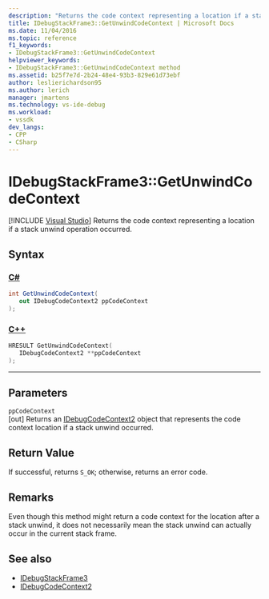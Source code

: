 ```yaml
---
description: "Returns the code context representing a location if a stack unwind operation occurred."
title: IDebugStackFrame3::GetUnwindCodeContext | Microsoft Docs
ms.date: 11/04/2016
ms.topic: reference
f1_keywords:
- IDebugStackFrame3::GetUnwindCodeContext
helpviewer_keywords:
- IDebugStackFrame3::GetUnwindCodeContext method
ms.assetid: b25f7e7d-2b24-48e4-93b3-829e61d73ebf
author: leslierichardson95
ms.author: lerich
manager: jmartens
ms.technology: vs-ide-debug
ms.workload:
- vssdk
dev_langs:
- CPP
- CSharp
---
```

# IDebugStackFrame3::GetUnwindCodeContext

 [!INCLUDE [Visual Studio](~/includes/applies-to-version/vs-windows-only.md)]
Returns the code context representing a location if a stack unwind operation occurred.

## Syntax

### [C#](#tab/csharp)
```csharp
int GetUnwindCodeContext(
   out IDebugCodeContext2 ppCodeContext
);
```
### [C++](#tab/cpp)
```cpp
HRESULT GetUnwindCodeContext(
   IDebugCodeContext2 **ppCodeContext
);
```
---

## Parameters
`ppCodeContext`\
[out] Returns an [IDebugCodeContext2](../../../extensibility/debugger/reference/idebugcodecontext2.md) object that represents the code context location if a stack unwind occurred.

## Return Value
 If successful, returns `S_OK`; otherwise, returns an error code.

## Remarks
 Even though this method might return a code context for the location after a stack unwind, it does not necessarily mean the stack unwind can actually occur in the current stack frame.

## See also
- [IDebugStackFrame3](../../../extensibility/debugger/reference/idebugstackframe3.md)
- [IDebugCodeContext2](../../../extensibility/debugger/reference/idebugcodecontext2.md)
